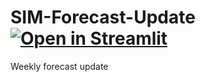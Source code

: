 # SIM-Forecast-Update [![Open in Streamlit](https://static.streamlit.io/badges/streamlit_badge_black_white.svg)](https://share.streamlit.io/utaic/sim-forecast-update/main/SIM-FC-ST.py)
Weekly forecast update
